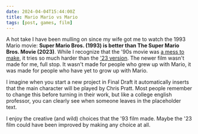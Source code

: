 ```yaml
---
date: 2024-04-04T15:44:00Z
title: Mario Mario vs Mario
tags: [post, games, film]
---
```


A hot take I have been mulling on since my wife got me to watch the 1993 Mario movie: **Super Mario Bros. (1993) is better than The Super Mario Bros. Movie (2023)**. While I recognize that the '90s movie was [a mess to make](https://maximumfun.org/episodes/flop-house/fh-mini-39-we-talk-to-a-super-mario-bros-screenwriter/), it tries so much harder than the ['23 version](https://www.flophousepodcast.com/2023/07/episode-399-the-super-mario-bros-movie/). The newer film wasn't made for me, full stop. It wasn't made for people who grew up with Mario, it was made for people who have yet to grow up with Mario.

I imagine when you start a new project in Final Draft it automatically inserts that the main character will be played by Chris Pratt. Most people remember to change this before turning in their work, but like a college english professor, you can clearly see when someone leaves in the placeholder text.

I enjoy the creative (and wild) choices that the '93 film made. Maybe the '23 film could have been improved by making any choice at all.
